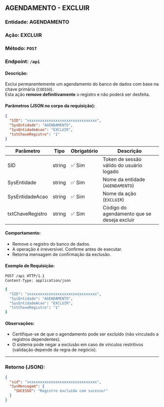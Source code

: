## AGENDAMENTO - EXCLUIR

### Entidade: AGENDAMENTO  
### Ação: EXCLUIR  
### Método: `POST`  
### Endpoint: `/api`

#### Descrição:
Exclui permanentemente um agendamento do banco de dados com base na chave primária (`CODIGO`).  
Esta ação **remove definitivamente** o registro e não poderá ser desfeita.

#### Parâmetros (JSON no corpo da requisição):

```json
{
  "SID": "xxxxxxxxxxxxxxxxxxxxxxxxxxxxxxxx",
  "SysEntidade": "AGENDAMENTO",
  "SysEntidadeAcao": "EXCLUIR",
  "txtChaveRegistro": "1"
}
```

| Parâmetro          | Tipo     | Obrigatório | Descrição                                          |
|--------------------|----------|-------------|------------------------------------------------------|
| SID                | string   | ✅ Sim      | Token de sessão válido do usuário logado             |
| SysEntidade        | string   | ✅ Sim      | Nome da entidade (`AGENDAMENTO`)                     |
| SysEntidadeAcao    | string   | ✅ Sim      | Nome da ação (`EXCLUIR`)                             |
| txtChaveRegistro   | string   | ✅ Sim      | Código do agendamento que se deseja excluir          |

#### Comportamento:

- Remove o registro do banco de dados.
- A operação é irreversível. Confirme antes de executar.
- Retorna mensagem de confirmação da exclusão.

#### Exemplo de Requisição:

```bash
POST /api HTTP/1.1
Content-Type: application/json

{
  "SID": "xxxxxxxxxxxxxxxxxxxxxxxxxxxxxxxx",
  "SysEntidade": "AGENDAMENTO",
  "SysEntidadeAcao": "EXCLUIR",
  "txtChaveRegistro": "1"
}
```

#### Observações:

- Certifique-se de que o agendamento pode ser excluído (não vinculado a registros dependentes).
- O sistema pode negar a exclusão em caso de vínculos restritivos (validação depende da regra de negócio).

---

### Retorno (JSON):

```json
{
  "sid": "xxxxxxxxxxxxxxxxxxxxxxxxxxxxxxxx",
  "SysMensagem": {
    "SUCESSO": "Registro excluído com sucesso!"
  }
}
```
